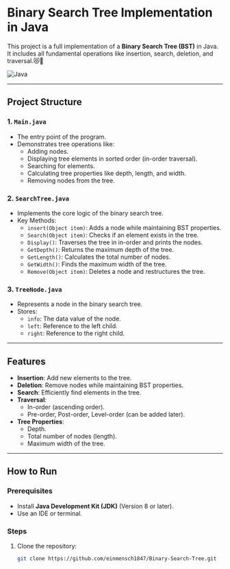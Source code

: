 # Binary Search Tree Implementation in Java

This project is a full implementation of a **Binary Search Tree (BST)** in Java. It includes all fundamental operations like insertion, search, deletion, and traversal.😻🌿

![Java](https://img.shields.io/badge/java-%23ED8B00.svg?style=for-the-badge&logo=openjdk&logoColor=white) 

---

## Project Structure

### 1. `Main.java`
- The entry point of the program.
- Demonstrates tree operations like:
  - Adding nodes.
  - Displaying tree elements in sorted order (in-order traversal).
  - Searching for elements.
  - Calculating tree properties like depth, length, and width.
  - Removing nodes from the tree.

### 2. `SearchTree.java`
- Implements the core logic of the binary search tree.
- Key Methods:
  - `insert(Object item)`: Adds a node while maintaining BST properties.
  - `Search(Object item)`: Checks if an element exists in the tree.
  - `Display()`: Traverses the tree in in-order and prints the nodes.
  - `GetDepth()`: Returns the maximum depth of the tree.
  - `GetLength()`: Calculates the total number of nodes.
  - `GetWidth()`: Finds the maximum width of the tree.
  - `Remove(Object item)`: Deletes a node and restructures the tree.

### 3. `TreeNode.java`
- Represents a node in the binary search tree.
- Stores:
  - `info`: The data value of the node.
  - `left`: Reference to the left child.
  - `right`: Reference to the right child.

---

## Features

- **Insertion**: Add new elements to the tree.
- **Deletion**: Remove nodes while maintaining BST properties.
- **Search**: Efficiently find elements in the tree.
- **Traversal**:
  - In-order (ascending order).
  - Pre-order, Post-order, Level-order (can be added later).
- **Tree Properties**:
  - Depth.
  - Total number of nodes (length).
  - Maximum width of the tree.

---

## How to Run

### Prerequisites
- Install **Java Development Kit (JDK)** (Version 8 or later).
- Use an IDE or terminal.

### Steps
1. Clone the repository:
   ```bash
   git clone https://github.com/einmensch1847/Binary-Search-Tree.git
